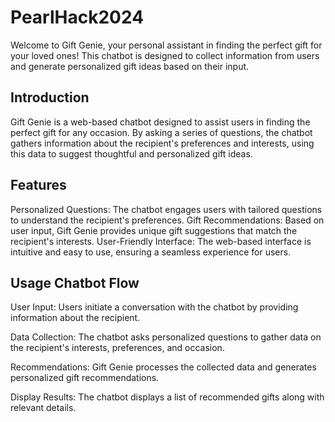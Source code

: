 # PearlHack2024
Welcome to Gift Genie, your personal assistant in finding the perfect gift for your loved ones! This chatbot is designed to collect information from users and generate personalized gift ideas based on their input.

## Introduction
Gift Genie is a web-based chatbot designed to assist users in finding the perfect gift for any occasion. By asking a series of questions, the chatbot gathers information about the recipient's preferences and interests, using this data to suggest thoughtful and personalized gift ideas.

## Features
Personalized Questions: The chatbot engages users with tailored questions to understand the recipient's preferences.
Gift Recommendations: Based on user input, Gift Genie provides unique gift suggestions that match the recipient's interests.
User-Friendly Interface: The web-based interface is intuitive and easy to use, ensuring a seamless experience for users.

## Usage Chatbot Flow
User Input:
Users initiate a conversation with the chatbot by providing information about the recipient.

Data Collection:
The chatbot asks personalized questions to gather data on the recipient's interests, preferences, and occasion.

Recommendations:
Gift Genie processes the collected data and generates personalized gift recommendations.

Display Results:
The chatbot displays a list of recommended gifts along with relevant details.



